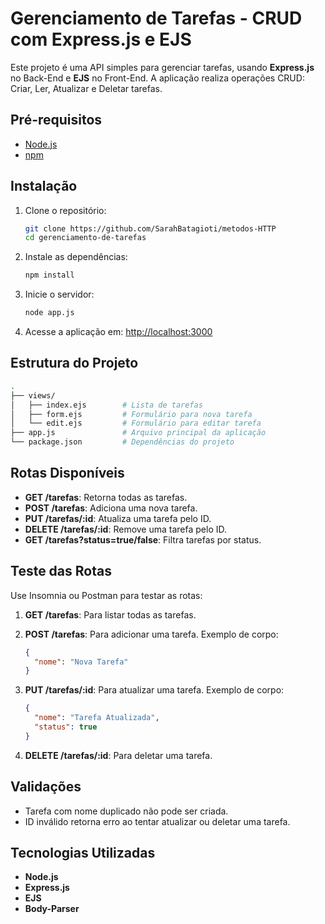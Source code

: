 # Gerenciamento de Tarefas - CRUD com Express.js e EJS

Este projeto é uma API simples para gerenciar tarefas, usando **Express.js** no Back-End e **EJS** no Front-End. A aplicação realiza operações CRUD: Criar, Ler, Atualizar e Deletar tarefas.

## Pré-requisitos

- [Node.js](https://nodejs.org)
- [npm](https://www.npmjs.com/)

## Instalação

1. Clone o repositório:

   ```bash
   git clone https://github.com/SarahBatagioti/metodos-HTTP
   cd gerenciamento-de-tarefas
   ```

2. Instale as dependências:

   ```bash
   npm install
   ```

3. Inicie o servidor:

   ```bash
   node app.js
   ```

4. Acesse a aplicação em: [http://localhost:3000](http://localhost:3000)

## Estrutura do Projeto

```bash
.
├── views/
│   ├── index.ejs        # Lista de tarefas
│   ├── form.ejs         # Formulário para nova tarefa
│   └── edit.ejs         # Formulário para editar tarefa
├── app.js               # Arquivo principal da aplicação
└── package.json         # Dependências do projeto
```

## Rotas Disponíveis

- **GET /tarefas**: Retorna todas as tarefas.
- **POST /tarefas**: Adiciona uma nova tarefa.
- **PUT /tarefas/:id**: Atualiza uma tarefa pelo ID.
- **DELETE /tarefas/:id**: Remove uma tarefa pelo ID.
- **GET /tarefas?status=true/false**: Filtra tarefas por status.

## Teste das Rotas

Use Insomnia ou Postman para testar as rotas:

1. **GET /tarefas**: Para listar todas as tarefas.
2. **POST /tarefas**: Para adicionar uma tarefa. Exemplo de corpo:

   ```json
   {
     "nome": "Nova Tarefa"
   }
   ```

3. **PUT /tarefas/:id**: Para atualizar uma tarefa. Exemplo de corpo:

   ```json
   {
     "nome": "Tarefa Atualizada",
     "status": true
   }
   ```

4. **DELETE /tarefas/:id**: Para deletar uma tarefa.

## Validações

- Tarefa com nome duplicado não pode ser criada.
- ID inválido retorna erro ao tentar atualizar ou deletar uma tarefa.

## Tecnologias Utilizadas

- **Node.js**
- **Express.js**
- **EJS**
- **Body-Parser**
